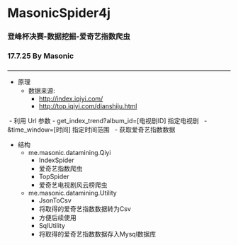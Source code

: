 # MasonicSpider4j
### 登峰杯决赛-数据挖掘-爱奇艺指数爬虫
### 17.7.25 By Masonic
### 

------

- 原理
  - 数据来源: 
    - http://index.iqiyi.com/ 
    - http://top.iqiyi.com/dianshiju.html
    
  - 利用 Url 参数
    - get_index_trend?album_id=[电视剧ID] 指定电视剧
    - &time_window=[时间] 指定时间范围
    - 获取爱奇艺指数数据
 
- 结构
  - me.masonic.datamining.Qiyi
    - IndexSpider
    - 爱奇艺指数爬虫
    - TopSpider
    - 爱奇艺电视剧风云榜爬虫
  - me.masonic.datamining.Utility
    - JsonToCsv
    - 将取得的爱奇艺指数数据转为Csv
    - 方便后续使用
    - SqlUtility
    - 将取得的爱奇艺指数数据存入Mysql数据库
